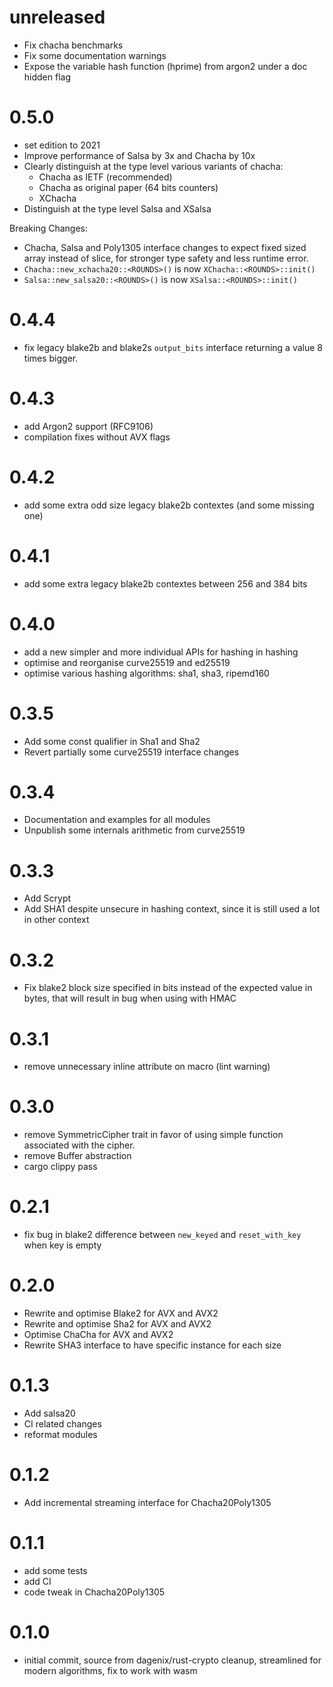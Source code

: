 # unreleased

* Fix chacha benchmarks
* Fix some documentation warnings
* Expose the variable hash function (hprime) from argon2 under a doc hidden flag

# 0.5.0

* set edition to 2021
* Improve performance of Salsa by 3x and Chacha by 10x
* Clearly distinguish at the type level various variants of chacha:
    * Chacha as IETF (recommended)
    * Chacha as original paper (64 bits counters)
    * XChacha
* Distinguish at the type level Salsa and XSalsa

Breaking Changes:

* Chacha, Salsa and Poly1305 interface changes to expect fixed sized array instead of slice, for stronger type safety
  and less runtime error.
* `Chacha::new_xchacha20::<ROUNDS>()` is now `XChacha::<ROUNDS>::init()`
* `Salsa::new_salsa20::<ROUNDS>()` is now `XSalsa::<ROUNDS>::init()`

# 0.4.4

* fix legacy blake2b and blake2s `output_bits` interface returning a value 8 times bigger.

# 0.4.3

* add Argon2 support (RFC9106)
* compilation fixes without AVX flags

# 0.4.2

* add some extra odd size legacy blake2b contextes (and some missing one)

# 0.4.1

* add some extra legacy blake2b contextes between 256 and 384 bits

# 0.4.0

* add a new simpler and more individual APIs for hashing in hashing
* optimise and reorganise curve25519 and ed25519
* optimise various hashing algorithms: sha1, sha3, ripemd160

# 0.3.5

* Add some const qualifier in Sha1 and Sha2
* Revert partially some curve25519 interface changes

# 0.3.4

* Documentation and examples for all modules
* Unpublish some internals arithmetic from curve25519

# 0.3.3

* Add Scrypt
* Add SHA1 despite unsecure in hashing context, since it is still used a lot in other context

# 0.3.2

* Fix blake2 block size specified in bits instead of the expected value in bytes, that
  will result in bug when using with HMAC

# 0.3.1

* remove unnecessary inline attribute on macro (lint warning)

# 0.3.0

* remove SymmetricCipher trait in favor of using simple function associated with the cipher.
* remove Buffer abstraction
* cargo clippy pass

# 0.2.1

* fix bug in blake2 difference between `new_keyed` and `reset_with_key` when key is empty

# 0.2.0

* Rewrite and optimise Blake2 for AVX and AVX2
* Rewrite and optimise Sha2 for AVX and AVX2
* Optimise ChaCha for AVX and AVX2
* Rewrite SHA3 interface to have specific instance for each size

# 0.1.3

* Add salsa20
* CI related changes
* reformat modules

# 0.1.2

* Add incremental streaming interface for Chacha20Poly1305

# 0.1.1

* add some tests
* add CI
* code tweak in Chacha20Poly1305

# 0.1.0

* initial commit, source from dagenix/rust-crypto cleanup, streamlined for modern algorithms, fix to work with wasm
